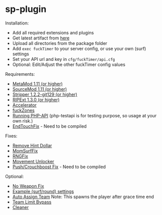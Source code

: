 # sp-plugin

Installation:
- Add all required extensions and plugins
- Get latest artifact from [here](https://github.com/fuckTimer/sp-plugin/actions)
- Upload all directories from the package folder
- Add `exec fuckTimer` to your server config, or use your own (surf) settings
- Set your API url and key in `cfg/fuckTimer/api.cfg`
- Optional: Edit/Adjust the other fuckTimer config values

Requirements:
- [MetaMod 1.11 (or higher)](https://www.sourcemm.net/downloads.php?branch=stable)
- [SourceMod 1.11 (or higher)](http://www.sourcemod.net/downloads.php?branch=dev)
- [Stripper 1.2.2-git129 (or higher)](http://www.bailopan.net/stripper/snapshots/1.2/)
- [RIPExt 1.3.0 (or higher)](https://github.com/ErikMinekus/sm-ripext/releases)
- [Accelerator](https://forums.alliedmods.net/showthread.php?t=277703)
- [fuckZones](https://github.com/Bara/fuckZones)
- [Running PHP-API](https://github.com/fuckTimer/php-api) (php-testapi is for testing purpose, so usage at your own risk.)
- [EndTouchFix](https://github.com/rumourA/End-Touch-Fix/blob/master/scripting/EndTouchFix.sp) - Need to be compiled

Fixes:
- [Remove Hint Dollar](https://forums.alliedmods.net/showthread.php?p=2760175)
- [MomSurfFix](https://forums.alliedmods.net/showthread.php?t=320971)
- [RNGFix](https://forums.alliedmods.net/showthread.php?t=310825)
- [Movement Unlocker](https://forums.alliedmods.net/showthread.php?t=255298)
- [Push/Crouchboost Fix](https://github.com/t5mat/boostfix/blob/master/boostfix.sp) - Need to be compiled

Optional:
- [No Weapon Fix](https://forums.alliedmods.net/showthread.php?t=279035)
- [Example (surf/round) settings](https://github.com/fuckTimer/sp-plugin/blob/main/cfg/fuckTimer.cfg)
- [Auto Assign Team](https://forums.alliedmods.net/showthread.php?p=2682718) Note: This spawns the player after grace time end
- [Team Limit Bypass](https://forums.alliedmods.net/showthread.php?p=1982360)
- [Cleaner](https://github.com/Accelerator74/Cleaner)
